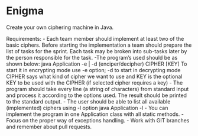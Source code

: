 # Enigma

Create your own ciphering machine in Java.

Requirements:
    - Each team member should implement at least two of the basic ciphers.
        Before starting the implementation a team should prepare the list of tasks for the sprint. Each task may be broken into sub-tasks later by the person responsible for the task.
    -The program’s used should be as shown below:
        java Application -e | -d (enciper/decipher) CIPHER [KEY] To start it in encrypting mode use -e option; -d to start in decrypting mode CIPHER says what kind of cipher we want to use and KEY is the optional KEY to be used with the CIPHER (if selected cipher requires a key)
    - The program should take every line (a string of characters) from standard input and process it according to   the options used. The result should be printed to the standard output.
    - The user should be able to list all available (implemented) ciphers using -l option
        java Application -l
    - You can implement the program in one Application class with all static methods.
    - Focus on the proper way of exceptions handling.
    - Work with GIT branches and remember about pull requests.